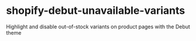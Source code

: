 # shopify-debut-unavailable-variants
Highlight and disable out-of-stock variants on product pages with the Debut theme
